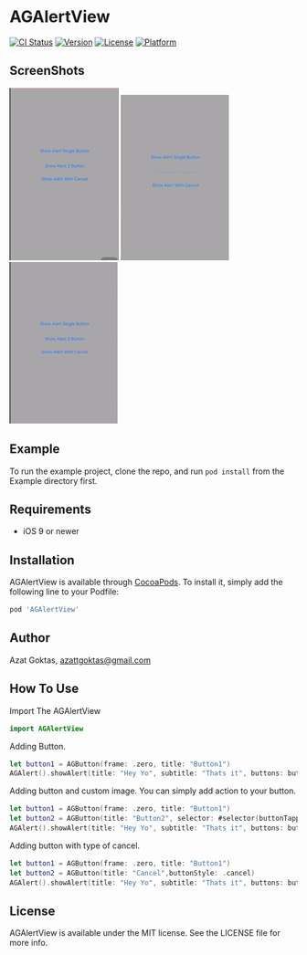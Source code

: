 # AGAlertView

[![CI Status](https://img.shields.io/travis/azattgoktas@gmail.com/AGAlertView.svg?style=flat)](https://travis-ci.org/azattgoktas@gmail.com/AGAlertView)
[![Version](https://img.shields.io/cocoapods/v/AGAlertView.svg?style=flat)](https://cocoapods.org/pods/AGAlertView)
[![License](https://img.shields.io/cocoapods/l/AGAlertView.svg?style=flat)](https://cocoapods.org/pods/AGAlertView)
[![Platform](https://img.shields.io/cocoapods/p/AGAlertView.svg?style=flat)](https://cocoapods.org/pods/AGAlertView)


## ScreenShots
![Demo](https://github.com/azatgoktas/AGAlertView/blob/master/ScreenShots/1.gif)
![Demo](https://github.com/azatgoktas/AGAlertView/blob/master/ScreenShots/2.gif)
![Demo](https://github.com/azatgoktas/AGAlertView/blob/master/ScreenShots/3.gif)
## Example

To run the example project, clone the repo, and run `pod install` from the Example directory first.

## Requirements
- iOS 9 or newer


## Installation

AGAlertView is available through [CocoaPods](https://cocoapods.org). To install
it, simply add the following line to your Podfile:

```ruby
pod 'AGAlertView'
```

## Author

Azat Goktas, azattgoktas@gmail.com

## How To Use
Import The AGAlertView

```swift
import AGAlertView
```
Adding Button.

```swift
let button1 = AGButton(frame: .zero, title: "Button1")
AGAlert().showAlert(title: "Hey Yo", subtitle: "Thats it", buttons: button1)
```
Adding button and custom image. You can simply add action to your button.

```swift
let button1 = AGButton(frame: .zero, title: "Button1")
let button2 = AGButton(title: "Button2", selector: #selector(buttonTapped), target: self)
AGAlert().showAlert(title: "Hey Yo", subtitle: "Thats it", buttons: button1,button2, image: UIImage(named: "frog"))
```
Adding button with type of cancel.

```swift
let button1 = AGButton(frame: .zero, title: "Button1")
let button2 = AGButton(title: "Cancel",buttonStyle: .cancel)
AGAlert().showAlert(title: "Hey Yo", subtitle: "Thats it", buttons: button2,button1)
```
## License

AGAlertView is available under the MIT license. See the LICENSE file for more info.
